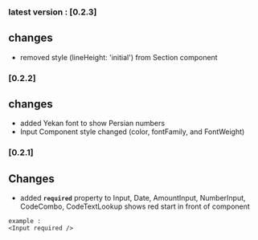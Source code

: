 
### latest version : [0.2.3]
## changes
- removed style (lineHeight: 'initial') from Section component

### [0.2.2]
## changes
- added Yekan font to show Persian numbers
- Input Component style changed (color,  fontFamily, and FontWeight)

### [0.2.1]
## Changes
- added **`required`** property to Input, Date, AmountInput, NumberInput, CodeCombo, CodeTextLookup
shows red start in front of component
```angular2html
example :
<Input required />

```
 




